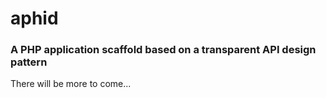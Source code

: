 # aphid

### A PHP application scaffold based on a transparent API design pattern

There will be more to come...